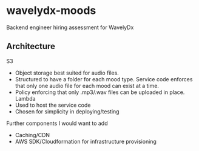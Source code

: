 # wavelydx-moods
Backend engineer hiring assessment for WavelyDx

## Architecture
S3
- Object storage best suited for audio files.
- Structured to have a folder for each mood type. Service code enforces that only one audio file for each mood can exist at a time.
- Policy enforcing that only .mp3/.wav files can be uploaded in place.
Lambda
- Used to host the service code
- Chosen for simplicity in deploying/testing

Further components I would want to add
- Caching/CDN
- AWS SDK/Cloudformation for infrastructure provisioning
